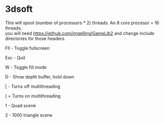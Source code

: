 # 3dsoft
 
This will spool (number of processors * 2) threads. An 8 core procesor = 16 threads.  
you will need https://github.com/imgelling/GameLib2 and change include directories for those headers.

Fll - Toggle fullscreen

Esc - Quit

W - Toggle fill mode

D - Show depth buffer, hold down

[ - Turns off multithreading

] = Turns on multithreading

1 - Quad scene

2 - 1000 triangle scene
